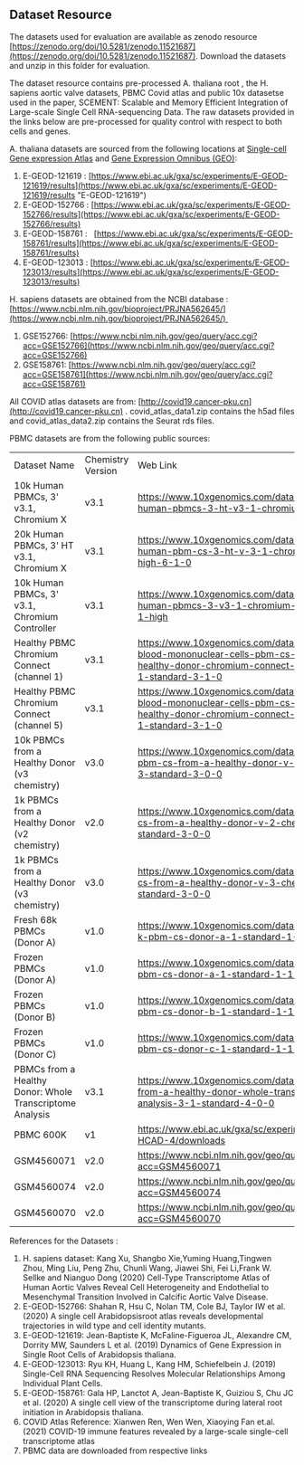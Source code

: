 Dataset Resource
----------------

The datasets used for evaluation are available as zenodo resource [https://zenodo.org/doi/10.5281/zenodo.11521687](https://zenodo.org/doi/10.5281/zenodo.11521687). Download the datasets and unzip in this folder for evaluation.

The dataset resource contains pre-processed A. thaliana root , the H. sapiens aortic valve datasets, 
PBMC Covid atlas and public 10x datasetse used in the paper, 
SCEMENT: Scalable and Memory Efficient Integration of Large-scale Single Cell RNA-sequencing Data. 
The raw datasets provided in the links below are pre-processed for quality control with respect to both cells and genes.

A. thaliana datasets are sourced from the following locations at [Single-cell Gene expression Atlas](https://www.ebi.ac.uk/gxa/sc/home) and [Gene Expression Omnibus (GEO)](https://www.ncbi.nlm.nih.gov/geo/):

1.  E-GEOD-121619 : [https://www.ebi.ac.uk/gxa/sc/experiments/E-GEOD-121619/results](https://www.ebi.ac.uk/gxa/sc/experiments/E-GEOD-121619/results "E-GEOD-121619")
2.  E-GEOD-152766 : [https://www.ebi.ac.uk/gxa/sc/experiments/E-GEOD-152766/results](https://www.ebi.ac.uk/gxa/sc/experiments/E-GEOD-152766/results)
3.  E-GEOD-158761 :   [https://www.ebi.ac.uk/gxa/sc/experiments/E-GEOD-158761/results](https://www.ebi.ac.uk/gxa/sc/experiments/E-GEOD-158761/results)
4.  E-GEOD-123013 : [https://www.ebi.ac.uk/gxa/sc/experiments/E-GEOD-123013/results](https://www.ebi.ac.uk/gxa/sc/experiments/E-GEOD-123013/results)

H. sapiens datasets are obtained from the NCBI database : [https://www.ncbi.nlm.nih.gov/bioproject/PRJNA562645/](https://www.ncbi.nlm.nih.gov/bioproject/PRJNA562645/) 

1.  GSE152766: [https://www.ncbi.nlm.nih.gov/geo/query/acc.cgi?acc=GSE152766](https://www.ncbi.nlm.nih.gov/geo/query/acc.cgi?acc=GSE152766)
2.  GSE158761: [https://www.ncbi.nlm.nih.gov/geo/query/acc.cgi?acc=GSE158761](https://www.ncbi.nlm.nih.gov/geo/query/acc.cgi?acc=GSE158761)

All COVID atlas datasets are from: [http://covid19.cancer-pku.cn](http://covid19.cancer-pku.cn) . covid\_atlas\_data1.zip contains the h5ad files and covid\_atlas\_data2.zip contains the Seurat rds files.


PBMC datasets are from the following public sources:

<table><tbody><tr><td>Dataset Name</td><td>Chemistry Version</td><td>Web Link</td></tr><tr><td>10k Human PBMCs, 3' v3.1, Chromium X</td><td>v3.1</td><td><a href="https://www.10xgenomics.com/datasets/10k-human-pbmcs-3-ht-v3-1-chromium-x-3-1-high">https://www.10xgenomics.com/datasets/10k-human-pbmcs-3-ht-v3-1-chromium-x-3-1-high</a></td></tr><tr><td>20k Human PBMCs, 3' HT v3.1, Chromium X</td><td>v3.1</td><td><a href="https://www.10xgenomics.com/datasets/20-k-human-pbm-cs-3-ht-v-3-1-chromium-x-3-1-high-6-1-0">https://www.10xgenomics.com/datasets/20-k-human-pbm-cs-3-ht-v-3-1-chromium-x-3-1-high-6-1-0</a></td></tr><tr><td>10k Human PBMCs, 3' v3.1, Chromium Controller</td><td>v3.1</td><td><a href="https://www.10xgenomics.com/datasets/10k-human-pbmcs-3-v3-1-chromium-controller-3-1-high">https://www.10xgenomics.com/datasets/10k-human-pbmcs-3-v3-1-chromium-controller-3-1-high</a></td></tr><tr><td>Healthy PBMC Chromium Connect (channel 1)</td><td>v3.1</td><td><a href="https://www.10xgenomics.com/datasets/peripheral-blood-mononuclear-cells-pbm-cs-from-a-healthy-donor-chromium-connect-channel-1-3-1-standard-3-1-0">https://www.10xgenomics.com/datasets/peripheral-blood-mononuclear-cells-pbm-cs-from-a-healthy-donor-chromium-connect-channel-1-3-1-standard-3-1-0</a></td></tr><tr><td>Healthy PBMC Chromium Connect (channel 5)</td><td>v3.1</td><td><a href="https://www.10xgenomics.com/datasets/peripheral-blood-mononuclear-cells-pbm-cs-from-a-healthy-donor-chromium-connect-channel-5-3-1-standard-3-1-0">https://www.10xgenomics.com/datasets/peripheral-blood-mononuclear-cells-pbm-cs-from-a-healthy-donor-chromium-connect-channel-5-3-1-standard-3-1-0</a></td></tr><tr><td>10k PBMCs from a Healthy Donor (v3 chemistry)</td><td>v3.0</td><td><a href="https://www.10xgenomics.com/datasets/10-k-pbm-cs-from-a-healthy-donor-v-3-chemistry-3-standard-3-0-0">https://www.10xgenomics.com/datasets/10-k-pbm-cs-from-a-healthy-donor-v-3-chemistry-3-standard-3-0-0</a></td></tr><tr><td>1k PBMCs from a Healthy Donor (v2 chemistry)</td><td>v2.0</td><td><a href="https://www.10xgenomics.com/datasets/1-k-pbm-cs-from-a-healthy-donor-v-2-chemistry-3-standard-3-0-0">https://www.10xgenomics.com/datasets/1-k-pbm-cs-from-a-healthy-donor-v-2-chemistry-3-standard-3-0-0</a></td></tr><tr><td>1k PBMCs from a Healthy Donor (v3 chemistry)</td><td>v3.0</td><td><a href="https://www.10xgenomics.com/datasets/1-k-pbm-cs-from-a-healthy-donor-v-3-chemistry-3-standard-3-0-0">https://www.10xgenomics.com/datasets/1-k-pbm-cs-from-a-healthy-donor-v-3-chemistry-3-standard-3-0-0</a></td></tr><tr><td>Fresh 68k PBMCs (Donor A)</td><td>v1.0</td><td><a href="https://www.10xgenomics.com/datasets/fresh-68-k-pbm-cs-donor-a-1-standard-1-1-0">https://www.10xgenomics.com/datasets/fresh-68-k-pbm-cs-donor-a-1-standard-1-1-0</a></td></tr><tr><td>Frozen PBMCs (Donor A)</td><td>v1.0</td><td><a href="https://www.10xgenomics.com/datasets/frozen-pbm-cs-donor-a-1-standard-1-1-0">https://www.10xgenomics.com/datasets/frozen-pbm-cs-donor-a-1-standard-1-1-0</a></td></tr><tr><td>Frozen PBMCs (Donor B)</td><td>v1.0</td><td><a href="https://www.10xgenomics.com/datasets/frozen-pbm-cs-donor-b-1-standard-1-1-0">https://www.10xgenomics.com/datasets/frozen-pbm-cs-donor-b-1-standard-1-1-0</a></td></tr><tr><td>Frozen PBMCs (Donor C)</td><td>v1.0</td><td><a href="https://www.10xgenomics.com/datasets/frozen-pbm-cs-donor-c-1-standard-1-1-0">https://www.10xgenomics.com/datasets/frozen-pbm-cs-donor-c-1-standard-1-1-0</a></td></tr><tr><td>PBMCs from a Healthy Donor: Whole Transcriptome Analysis</td><td>v3.1</td><td><a href="https://www.10xgenomics.com/datasets/pbm-cs-from-a-healthy-donor-whole-transcriptome-analysis-3-1-standard-4-0-0">https://www.10xgenomics.com/datasets/pbm-cs-from-a-healthy-donor-whole-transcriptome-analysis-3-1-standard-4-0-0</a></td></tr><tr><td>PBMC 600K</td><td>v1</td><td><a href="https://www.ebi.ac.uk/gxa/sc/experiments/E-HCAD-4/downloads">https://www.ebi.ac.uk/gxa/sc/experiments/E-HCAD-4/downloads</a></td></tr><tr><td>GSM4560071</td><td>v2.0</td><td><a href="https://www.ncbi.nlm.nih.gov/geo/query/acc.cgi?acc=GSM4560071">https://www.ncbi.nlm.nih.gov/geo/query/acc.cgi?acc=GSM4560071</a></td></tr><tr><td>GSM4560074</td><td>v2.0</td><td><a href="https://www.ncbi.nlm.nih.gov/geo/query/acc.cgi?acc=GSM4560074">https://www.ncbi.nlm.nih.gov/geo/query/acc.cgi?acc=GSM4560074</a></td></tr><tr><td>GSM4560070</td><td>v2.0</td><td><a href="https://www.ncbi.nlm.nih.gov/geo/query/acc.cgi?acc=GSM4560070">https://www.ncbi.nlm.nih.gov/geo/query/acc.cgi?acc=GSM4560070</a></td></tr></tbody></table>

References for the Datasets :

1.  H. sapiens dataset: Kang Xu, Shangbo Xie,Yuming Huang,Tingwen Zhou, Ming Liu, Peng Zhu, Chunli Wang, Jiawei Shi, Fei Li,Frank W. Sellke and Nianguo Dong (2020) Cell-Type Transcriptome Atlas of Human Aortic Valves Reveal Cell Heterogeneity and Endothelial to Mesenchymal Transition Involved in Calcific Aortic Valve Disease.
2.  E-GEOD-152766: Shahan R, Hsu C, Nolan TM, Cole BJ, Taylor IW et al. (2020) A single cell Arabidopsisroot atlas reveals developmental trajectories in wild type and cell identity mutants.
3.  E-GEOD-121619: Jean-Baptiste K, McFaline-Figueroa JL, Alexandre CM, Dorrity MW, Saunders L et al. (2019) Dynamics of Gene Expression in Single Root Cells of Arabidopsis thaliana.
4.  E-GEOD-123013: Ryu KH, Huang L, Kang HM, Schiefelbein J. (2019) Single-Cell RNA Sequencing Resolves Molecular Relationships Among Individual Plant Cells.
5.  E-GEOD-158761: Gala HP, Lanctot A, Jean-Baptiste K, Guiziou S, Chu JC et al. (2020) A single cell view of the transcriptome during lateral root initiation in Arabidopsis thaliana.
6.  COVID Atlas Reference: Xianwen Ren, Wen Wen, Xiaoying Fan et.al. (2021) COVID-19 immune features revealed by a large-scale single-cell transcriptome atlas
7.  PBMC data are downloaded from respective links
